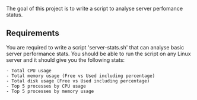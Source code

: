The goal of this project is to write a script to analyse server perfomance status. 

## Requirements 

You are required to write a script 'server-stats.sh' that can analyse basic server performance stats. You should be able to run the script on any Linux server and it should give you the following stats:

    - Total CPU usage
    - Total memory usage (Free vs Used including percentage)
    - Total disk usage (Free vs Used including percentage)
    - Top 5 processes by CPU usage
    - Top 5 processes by memory usage